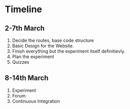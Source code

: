 # Timeline

## 2-7th March

1. Decide the routes, base code structure
2. Basic Design for the Website.
3. Finish everything but the experiment itself definitievly.
4. Plan the experiment
5. Quizzes

## 8-14th March

1. Experiment
2. Forum
3. Continuous Integration
